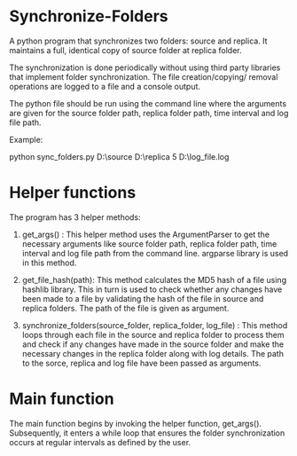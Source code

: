 # Synchronize-Folders

A python program that synchronizes two folders: source and replica. It maintains a full, identical copy of source folder at replica folder.

The synchronization is done periodically without using third party libraries that implement folder synchronization.
The file creation/copying/ removal operations are logged to a file and a console output.  

The python file should be run using the command line where the arguments are given for the source folder path, replica folder path, time interval and log file path.


Example:

python sync_folders.py D:\source D:\replica 5 D:\log_file.log


# Helper functions

The program has 3 helper methods: 


1. get_args() : This helper method uses the ArgumentParser to get the necessary arguments like source folder path, replica folder path, time interval and log file path from the command line. argparse library is used in this method.


2. get_file_hash(path): This method calculates the MD5 hash of a file using hashlib library. This in turn is used to check whether any changes have been made to a file by validating the hash of the file in source and replica folders. The path of the file is given as argument.


3. synchronize_folders(source_folder, replica_folder, log_file) : This method loops through each file in the source and replica folder to process them and check if any changes have made in the source folder and make the necessary changes in the replica folder along with log details. The path to the sorce, replica and log file have been passed as arguments.


# Main function

The main function begins by invoking the helper function, get_args(). Subsequently, it enters a while loop that ensures the folder synchronization occurs at regular intervals as defined by the user.

